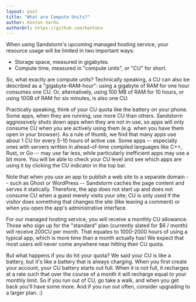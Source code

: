 ```yaml
---
layout: post
title: "What are Compute Units?"
author: Kenton Varda
authorUrl: https://github.com/kentonv
---
```


When using Sandstorm's upcoming managed hosting service, your resource usage will be limited in two important ways:

* Storage space, measured in gigabytes.
* Compute time, measured in "compute units", or "CU" for short.

So, what exactly are compute units? Technically speaking, a CU can also be described as a "gigabyte-RAM-hour": using a gigabyte of RAM for one hour consumes one CU. Or, alternatively, using 100 MB of RAM for 10 hours, or using 10GB of RAM for six minutes, is also one CU.

Practically speaking, think of your CU quota like the battery on your phone. Some apps, when they are running, use more CU than others. Sandstorm aggressively shuts down apps when they are not in-use, so apps will only consume CU when you are actively using them (e.g. when you have them open in your browser). As a rule of thumb, we find that many apps use about 1 CU for every 5-10 hours of active use. Some apps -- especially ones with servers written in ahead-of-time compiled languages like C++, Rust, or Go -- may use far less, while particularly inefficient apps may use a bit more. You will be able to check your CU level and see which apps are using it by clicking the CU indicator in the top bar.

Note that when you use an app to publish a web site to a separate domain -- such as Ghost or WordPress -- Sandstorm caches the page content and serves it statically. Therefore, the app does not start up and does not consume CU when a guest merely visits your site; CU is only used if the visitor does something that changes the site (like leaving a comment) or when you open the app's administrative interface.

For our managed hosting service, you will receive a monthly CU allowance. Those who sign up for the "standard" plan (currently slated for $6 / month) will receive 200CU per month. That equates to 1000-2000 hours of using a typical app, which is more time than a month actually has! We expect that most users will never come anywhere near hitting their CU quota.

But what happens if you do hit your quota? We said your CU is like a battery, but it's like a battery that is always charging. When you first create your account, your CU battery starts out full. When it is not full, it recharges at a rate such that over the course of a month it will recharge equal to your monthly limit. So if you run out of CU, go take a walk, and when you get back you'll have some more. And if you run out often, consider upgrading to a larger plan. :)